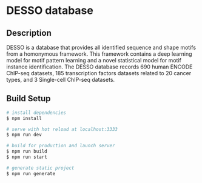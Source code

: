 # DESSO database

## Description

DESSO is a database that provides all identified sequence and shape motifs from a homonymous framework. This framework contains a deep learning model for motif pattern learning and a novel statistical model for motif instance identification. The DESSO database records 690 human ENCODE ChIP-seq datasets, 185 transcription factors datasets related to 20 cancer types, and 3 Single-cell ChIP-seq datasets.

## Build Setup

```bash
# install dependencies
$ npm install

# serve with hot reload at localhost:3333
$ npm run dev

# build for production and launch server
$ npm run build
$ npm run start

# generate static project
$ npm run generate
```
